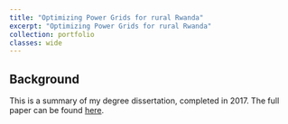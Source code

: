 ```yaml
---
title: "Optimizing Power Grids for rural Rwanda"
excerpt: "Optimizing Power Grids for rural Rwanda"
collection: portfolio
classes: wide
---
```


## Background

This is a summary of my degree dissertation, completed in 2017. The full paper can be found [here](/assets/papers/Power-Grid-Architectures-for-Sub-Saharan-Africa.pdf).